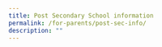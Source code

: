 ```yaml
---
title: Post Secondary School information
permalink: /for-parents/post-sec-info/
description: ""
---
```

